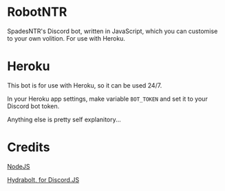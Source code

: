 # RobotNTR
SpadesNTR's Discord bot, written in JavaScript, which you can customise to your own volition. For use with Heroku.

# Heroku
This bot is for use with Heroku, so it can be used 24/7.

In your Heroku app settings, make variable `BOT_TOKEN` and set it to your Discord bot token.

Anything else is pretty self explanitory...

# Credits
[NodeJS](https://www.nodejs.org/)

[Hydrabolt, for Discord.JS](https://github.com/hydrabolt/discord.js/)
